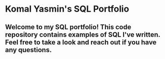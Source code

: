 #  Komal Yasmin's SQL Portfolio

## Welcome to my SQL portfolio! This code repository contains examples of SQL I've written. Feel free to take a look and reach out if you have any questions.

